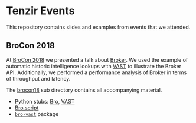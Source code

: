 # Tenzir Events

This repository contains slides and examples from events that we attended.

## BroCon 2018

At [BroCon 2018](https://www.brocon18.com) we presented a talk about
[Broker](https://github.com/bro/broker). We used the example of automatic
historic intelligence lookups with [VAST](https://github.com/vast-io/vast) to
illustrate the Broker API. Additionally, we performed a performance analysis of
Broker in terms of throughput and latency.

The [brocon18](brocon18) sub directory contains all accompanying material.

- Python stubs: [Bro](brocon18/stub-bro), [VAST](brocon18/stub-vast)
- [Bro script](brocon18/vast.bro)
- [`bro-vast`](https://github.com/tenzir/bro-vast) package
